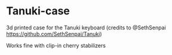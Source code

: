 # Tanuki-case
3d printed case for the Tanuki keyboard (credits to @SethSenpai https://github.com/SethSenpai/Tanuki)

Works fine with clip-in cherry stabilizers
